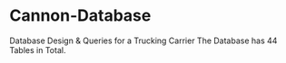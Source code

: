 # Cannon-Database
Database Design &amp; Queries for a Trucking Carrier
The Database has 44 Tables in Total.
